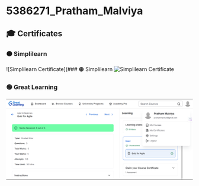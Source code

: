# 5386271_Pratham_Malviya

## 🎓 Certificates

### 🟠 Simplilearn
![Simplilearn Certificate](### 🟠 Simplilearn
![Simplilearn Certificate](SimpliLearn.jpg.jpg)

### 🟢 Great Learning
![Great Learning Certificate](GreatLearning.png)


